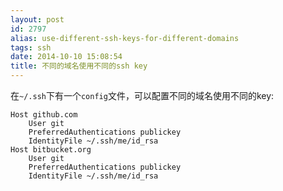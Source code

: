 ```yaml
---
layout: post
id: 2797
alias: use-different-ssh-keys-for-different-domains
tags: ssh
date: 2014-10-10 15:08:54
title: 不同的域名使用不同的ssh key
---
```


在`~/.ssh`下有一个`config`文件，可以配置不同的域名使用不同的key:

```
Host github.com
    User git
    PreferredAuthentications publickey
    IdentityFile ~/.ssh/me/id_rsa
Host bitbucket.org
    User git
    PreferredAuthentications publickey
    IdentityFile ~/.ssh/me/id_rsa
```